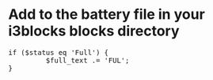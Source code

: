 # Add to the <b> battery </b> file in your i3blocks blocks directory

<pre>
if ($status eq 'Full') {
         $full_text .= 'FUL';
}
</pre>
